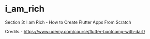 # i_am_rich

Section 3: I am Rich - How to Create Flutter Apps From Scratch

Credits - https://www.udemy.com/course/flutter-bootcamp-with-dart/
